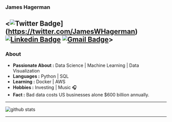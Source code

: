 ### James Hagerman 
<![Twitter Badge](https://img.shields.io/badge/-James_Hagerman-1ca0f1?style=flat-square&logo=twitter&logoColor=white&link=https://twitter.com/JamesWHagerman)](https://twitter.com/JamesWHagerman)  [![Linkedin Badge](https://img.shields.io/badge/-James_Hagerman-blue?style=flat-square&logo=Linkedin&logoColor=white&link=https://www.linkedin.com/in/james-w-hagerman/)](https://www.linkedin.com/in/james-w-hagerman/) [![Gmail Badge](https://img.shields.io/badge/-jamesWHagerman@gmail.com-c14438?style=flat-square&logo=Gmail&logoColor=white&link=mailto:jamesWHagerman@gmail.com)](mailto:jamesWHagerman@gmail.com)>
---------------------------------------------------------------------------------------------------------------------------------------------------------------------------------
### About

-  **Passionate About :** Data Science | Machine Learning | Data Visualization
-  **Languages :** Python | SQL
-  **Learning :** Docker | AWS
-  **Hobbies :** Investing | Music :headphones:
-  **Fact :** Bad data costs US businesses alone $600 billion annually. 

---------------------------------------------------------------------------------------------------------------------------------------------------------------------------------

![github stats](https://github-readme-stats.vercel.app/api?username=James-Hagerman&show_icons=true)

---------------------------------------------------------------------------------------------------------------------------------------------------------------------------------




